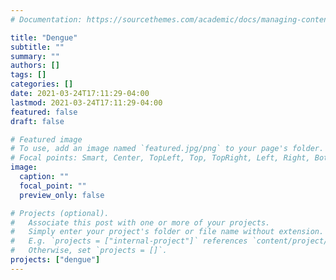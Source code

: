 ```yaml
---
# Documentation: https://sourcethemes.com/academic/docs/managing-content/

title: "Dengue"
subtitle: ""
summary: ""
authors: []
tags: []
categories: []
date: 2021-03-24T17:11:29-04:00
lastmod: 2021-03-24T17:11:29-04:00
featured: false
draft: false

# Featured image
# To use, add an image named `featured.jpg/png` to your page's folder.
# Focal points: Smart, Center, TopLeft, Top, TopRight, Left, Right, BottomLeft, Bottom, BottomRight.
image:
  caption: ""
  focal_point: ""
  preview_only: false

# Projects (optional).
#   Associate this post with one or more of your projects.
#   Simply enter your project's folder or file name without extension.
#   E.g. `projects = ["internal-project"]` references `content/project/deep-learning/index.md`.
#   Otherwise, set `projects = []`.
projects: ["dengue"]
---
```

